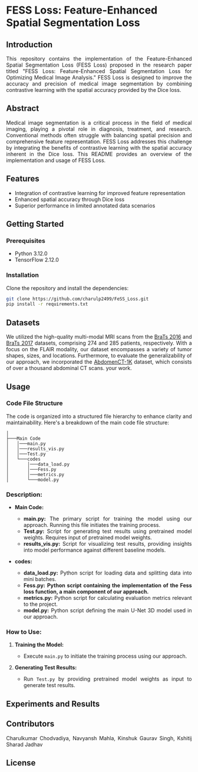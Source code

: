 # FESS Loss: Feature-Enhanced Spatial Segmentation Loss
<div style="text-align: justify">

## Introduction
This repository contains the implementation of the Feature-Enhanced Spatial Segmentation Loss (FESS Loss) proposed in the research paper titled "FESS Loss: Feature-Enhanced Spatial Segmentation Loss for Optimizing Medical Image Analysis." FESS Loss is designed to improve the accuracy and precision of medical image segmentation by combining contrastive learning with the spatial accuracy provided by the Dice loss.

## Abstract
Medical image segmentation is a critical process in the field of medical imaging, playing a pivotal role in diagnosis, treatment, and research. Conventional methods often struggle with balancing spatial precision and comprehensive feature representation. FESS Loss addresses this challenge by integrating the benefits of contrastive learning with the spatial accuracy inherent in the Dice loss. This README provides an overview of the implementation and usage of FESS Loss.

## Features
- Integration of contrastive learning for improved feature representation
- Enhanced spatial accuracy through Dice loss
- Superior performance in limited annotated data scenarios

## Getting Started

### Prerequisites
- Python 3.12.0
- TensorFlow 2.12.0

### Installation
Clone the repository and install the dependencies:

```bash
git clone https://github.com/charulp2499/FeSS_Loss.git
pip install -r requirements.txt
```
## Datasets

We utilized the high-quality multi-modal MRI scans from the [BraTs 2016](https://www.smir.ch/BRATS/Start2016) and [BraTs 2017](https://www.med.upenn.edu/sbia/brats2017/data.html) datasets, comprising 274 and 285 patients, respectively. With a focus on the FLAIR modality, our dataset encompasses a variety of tumor shapes, sizes, and locations. Furthermore, to evaluate the generalizability of our approach, we incorporated the [AbdomenCT-1K](https://github.com/JunMa11/AbdomenCT-1K) dataset, which consists of over a thousand abdominal CT scans. your work.


## Usage


### Code File Structure

The code is organized into a structured file hierarchy to enhance clarity and maintainability. Here's a breakdown of the main code file structure:

```
│
├───Main Code
│   │───main.py
│   │───results_vis.py
│   │───Test.py
│   └───codes
│       │───data_load.py
│       │───Fess.py
│       │───metrics.py
│       └───model.py
```

### Description:

- **Main Code:**
  - **main.py:** The primary script for training the model using our approach. Running this file initiates the training process.
  - **Test.py:** Script for generating test results using pretrained model weights. Requires input of pretrained model weights.
  - **results_vis.py:** Script for visualizing test results, providing insights into model performance against different baseline models.
  

- **codes:**
  - **data_load.py:** Python script for loading data and splitting data into mini batches.
  - **Fess.py:** **Python script containing the implementation of the Fess loss function, a main component of our approach.**
  - **metrics.py:** Python script for calculating evaluation metrics relevant to the project.
  - **model.py:** Python script defining the main U-Net 3D model used in our approach.

### How to Use:

1. **Training the Model:**
   - Execute `main.py` to initiate the training process using our approach.

2. **Generating Test Results:**
   - Run `Test.py` by providing pretrained model weights as input to generate test results.


<!-- Feel free to explore each module and adapt the code to fit your project's requirements. Refer to individual script comments for more detailed information. -->


## Experiments and Results


## Contributors
Charulkumar Chodvadiya, Navyansh Mahla, Kinshuk Gaurav Singh, Kshitij Sharad Jadhav

## License
<!-- This project is licensed under the [](LICENSE). -->



